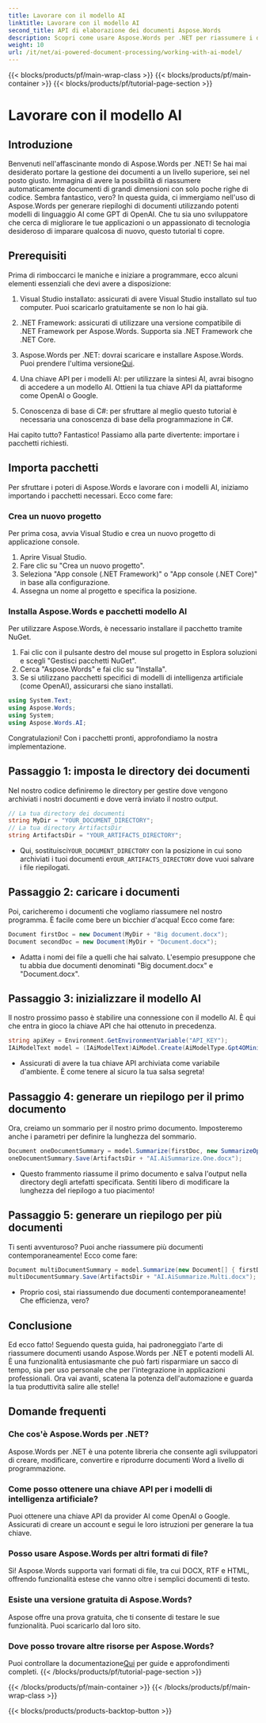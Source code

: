 ```yaml
---
title: Lavorare con il modello AI
linktitle: Lavorare con il modello AI
second_title: API di elaborazione dei documenti Aspose.Words
description: Scopri come usare Aspose.Words per .NET per riassumere i documenti con AI. Semplici passaggi per migliorare la gestione dei documenti.
weight: 10
url: /it/net/ai-powered-document-processing/working-with-ai-model/
---
```


{{< blocks/products/pf/main-wrap-class >}}
{{< blocks/products/pf/main-container >}}
{{< blocks/products/pf/tutorial-page-section >}}

# Lavorare con il modello AI

## Introduzione

Benvenuti nell'affascinante mondo di Aspose.Words per .NET! Se hai mai desiderato portare la gestione dei documenti a un livello superiore, sei nel posto giusto. Immagina di avere la possibilità di riassumere automaticamente documenti di grandi dimensioni con solo poche righe di codice. Sembra fantastico, vero? In questa guida, ci immergiamo nell'uso di Aspose.Words per generare riepiloghi di documenti utilizzando potenti modelli di linguaggio AI come GPT di OpenAI. Che tu sia uno sviluppatore che cerca di migliorare le tue applicazioni o un appassionato di tecnologia desideroso di imparare qualcosa di nuovo, questo tutorial ti copre.

## Prerequisiti

Prima di rimboccarci le maniche e iniziare a programmare, ecco alcuni elementi essenziali che devi avere a disposizione:

1. Visual Studio installato: assicurati di avere Visual Studio installato sul tuo computer. Puoi scaricarlo gratuitamente se non lo hai già.
  
2. .NET Framework: assicurati di utilizzare una versione compatibile di .NET Framework per Aspose.Words. Supporta sia .NET Framework che .NET Core.

3.  Aspose.Words per .NET: dovrai scaricare e installare Aspose.Words. Puoi prendere l'ultima versione[Qui](https://releases.aspose.com/words/net/).

4. Una chiave API per i modelli AI: per utilizzare la sintesi AI, avrai bisogno di accedere a un modello AI. Ottieni la tua chiave API da piattaforme come OpenAI o Google.

5. Conoscenza di base di C#: per sfruttare al meglio questo tutorial è necessaria una conoscenza di base della programmazione in C#.

Hai capito tutto? Fantastico! Passiamo alla parte divertente: importare i pacchetti richiesti.

## Importa pacchetti

Per sfruttare i poteri di Aspose.Words e lavorare con i modelli AI, iniziamo importando i pacchetti necessari. Ecco come fare:

### Crea un nuovo progetto

Per prima cosa, avvia Visual Studio e crea un nuovo progetto di applicazione console.

1. Aprire Visual Studio.
2. Fare clic su "Crea un nuovo progetto".
3. Seleziona "App console (.NET Framework)" o "App console (.NET Core)" in base alla configurazione.
4. Assegna un nome al progetto e specifica la posizione.

### Installa Aspose.Words e pacchetti modello AI

Per utilizzare Aspose.Words, è necessario installare il pacchetto tramite NuGet.

1. Fai clic con il pulsante destro del mouse sul progetto in Esplora soluzioni e scegli "Gestisci pacchetti NuGet".
2. Cerca "Aspose.Words" e fai clic su "Installa".
3. Se si utilizzano pacchetti specifici di modelli di intelligenza artificiale (come OpenAI), assicurarsi che siano installati.
```csharp
using System.Text;
using Aspose.Words;
using System;
using Aspose.Words.AI;
```
Congratulazioni! Con i pacchetti pronti, approfondiamo la nostra implementazione.

## Passaggio 1: imposta le directory dei documenti

Nel nostro codice definiremo le directory per gestire dove vengono archiviati i nostri documenti e dove verrà inviato il nostro output. 

```csharp
// La tua directory dei documenti
string MyDir = "YOUR_DOCUMENT_DIRECTORY";
// La tua directory ArtifactsDir
string ArtifactsDir = "YOUR_ARTIFACTS_DIRECTORY";
```

-  Qui, sostituisci`YOUR_DOCUMENT_DIRECTORY` con la posizione in cui sono archiviati i tuoi documenti e`YOUR_ARTIFACTS_DIRECTORY` dove vuoi salvare i file riepilogati.

## Passaggio 2: caricare i documenti

Poi, caricheremo i documenti che vogliamo riassumere nel nostro programma. È facile come bere un bicchier d'acqua! Ecco come fare:

```csharp
Document firstDoc = new Document(MyDir + "Big document.docx");
Document secondDoc = new Document(MyDir + "Document.docx");
```

- Adatta i nomi dei file a quelli che hai salvato. L'esempio presuppone che tu abbia due documenti denominati "Big document.docx" e "Document.docx".

## Passaggio 3: inizializzare il modello AI

Il nostro prossimo passo è stabilire una connessione con il modello AI. È qui che entra in gioco la chiave API che hai ottenuto in precedenza.

```csharp
string apiKey = Environment.GetEnvironmentVariable("API_KEY");
IAiModelText model = (IAiModelText)AiModel.Create(AiModelType.Gpt4OMini).WithApiKey(apiKey);
```

- Assicurati di avere la tua chiave API archiviata come variabile d'ambiente. È come tenere al sicuro la tua salsa segreta!

## Passaggio 4: generare un riepilogo per il primo documento

Ora, creiamo un sommario per il nostro primo documento. Imposteremo anche i parametri per definire la lunghezza del sommario.

```csharp
Document oneDocumentSummary = model.Summarize(firstDoc, new SummarizeOptions() { SummaryLength = SummaryLength.Short });
oneDocumentSummary.Save(ArtifactsDir + "AI.AiSummarize.One.docx");
```

- Questo frammento riassume il primo documento e salva l'output nella directory degli artefatti specificata. Sentiti libero di modificare la lunghezza del riepilogo a tuo piacimento!

## Passaggio 5: generare un riepilogo per più documenti

Ti senti avventuroso? Puoi anche riassumere più documenti contemporaneamente! Ecco come fare:

```csharp
Document multiDocumentSummary = model.Summarize(new Document[] { firstDoc, secondDoc }, new SummarizeOptions() { SummaryLength = SummaryLength.Long });
multiDocumentSummary.Save(ArtifactsDir + "AI.AiSummarize.Multi.docx");
```

- Proprio così, stai riassumendo due documenti contemporaneamente! Che efficienza, vero?

## Conclusione

Ed ecco fatto! Seguendo questa guida, hai padroneggiato l'arte di riassumere documenti usando Aspose.Words per .NET e potenti modelli AI. È una funzionalità entusiasmante che può farti risparmiare un sacco di tempo, sia per uso personale che per l'integrazione in applicazioni professionali. Ora vai avanti, scatena la potenza dell'automazione e guarda la tua produttività salire alle stelle!

## Domande frequenti

### Che cos'è Aspose.Words per .NET?
Aspose.Words per .NET è una potente libreria che consente agli sviluppatori di creare, modificare, convertire e riprodurre documenti Word a livello di programmazione.

### Come posso ottenere una chiave API per i modelli di intelligenza artificiale?
Puoi ottenere una chiave API da provider AI come OpenAI o Google. Assicurati di creare un account e segui le loro istruzioni per generare la tua chiave.

### Posso usare Aspose.Words per altri formati di file?
Sì! Aspose.Words supporta vari formati di file, tra cui DOCX, RTF e HTML, offrendo funzionalità estese che vanno oltre i semplici documenti di testo.

### Esiste una versione gratuita di Aspose.Words?
Aspose offre una prova gratuita, che ti consente di testare le sue funzionalità. Puoi scaricarlo dal loro sito.

### Dove posso trovare altre risorse per Aspose.Words?
 Puoi controllare la documentazione[Qui](https://reference.aspose.com/words/net/) per guide e approfondimenti completi.
{{< /blocks/products/pf/tutorial-page-section >}}

{{< /blocks/products/pf/main-container >}}
{{< /blocks/products/pf/main-wrap-class >}}

{{< blocks/products/products-backtop-button >}}
